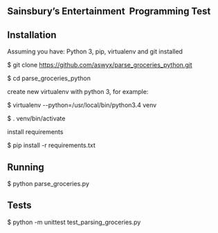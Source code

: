 ## Sainsbury’s Entertainment ­ Programming Test

## Installation
Assuming you have: Python 3, pip, virtualenv and git installed

$ git clone https://github.com/aswyx/parse_groceries_python.git

$ cd parse_groceries_python

create new virtualenv with python 3, for example:

$ virtualenv --python=/usr/local/bin/python3.4 venv

$ . venv/bin/activate

install requirements

$ pip install -r requirements.txt

## Running

$ python parse_groceries.py

## Tests
$ python -m unittest test_parsing_groceries.py

